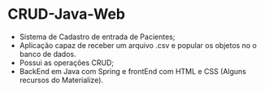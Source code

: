 # CRUD-Java-Web
* Sistema de Cadastro de entrada de Pacientes;
* Aplicação capaz de receber um arquivo .csv e popular os objetos no o banco de dados.
* Possui as operações CRUD; 
* BackEnd em Java com Spring e frontEnd com HTML e CSS (Alguns recursos do Materialize).
